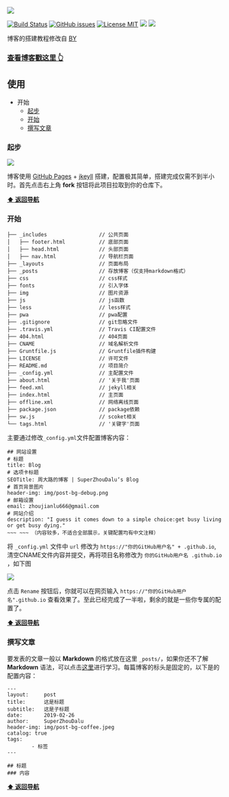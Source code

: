 ![](http://pnm3ue6ui.bkt.clouddn.com/sshot-2.png)

[![Build Status](https://travis-ci.org/superZhouDaLu/superzhoudalu.github.io.svg?branch=master)](https://travis-ci.org/superZhouDaLu/superzhoudalu.github.io)
[![GitHub issues](https://img.shields.io/github/issues/superZhouDaLu/superzhoudalu.github.io.svg?style=flat)](https://github.com/superZhouDaLu/superzhoudalu.github.io/issues)
[![License MIT](https://img.shields.io/badge/license-MIT-blue.svg?style=flat)](https://github.com/superZhouDaLu/superzhoudalu.github.io/blob/master/LICENSE)
[![](https://img.shields.io/github/stars/superZhouDaLu/superzhoudalu.github.io.svg?style=social&label=Star)](https://github.com/superZhouDaLu/superzhoudalu.github.io)
[![](https://img.shields.io/github/forks/superZhouDaLu/superzhoudalu.github.io.svg?style=social&label=Fork)](https://github.com/superZhouDaLu/superzhoudalu.github.io)

博客的搭建教程修改自 [BY](https://github.com/qiubaiying/qiubaiying.github.io)

>
### [查看博客戳这里 👆](https://aigq.me)

>
## 使用
* 开始
    * [起步](#起步)
    * [开始](#开始)
    * [撰写文章](#撰写文章)

### 起步
![](http://pnm3ue6ui.bkt.clouddn.com/sshot-3.png)

博客使用 [GitHub Pages](https://pages.github.com/) + [jkeyll](http://jekyllcn.com/) 搭建，配置极其简单，搭建完成仅需不到半小时。首先点击右上角 **fork** 按钮将此项目拉取到你的仓库下。

**[:arrow_up: 返回导航](#使用)**

### 开始

``` shell
├── _includes                 // 公共页面
│   ├── footer.html           // 底部页面 
│   ├── head.html             // 头部页面
│   ├── nav.html              // 导航栏页面
├── _layouts                  // 页面布局
├── _posts                    // 存放博客（仅支持markdown格式）
├── css                       // css样式
├── fonts                     // 引入字体
├── img                       // 图片资源
├── js                        // js函数
├── less                      // less样式
├── pwa                       // pwa配置
├── .gitignore                // git忽略文件
├── .travis.yml               // Travis CI配置文件
├── 404.html                  // 404页面
├── CNAME                     // 域名解析文件
├── Gruntfile.js              // Gruntfile插件构建
├── LICENSE                   // 许可文件
├── README.md                 // 项目简介
├── _config.yml               // 主配置文件
├── about.html                // '关于我'页面
├── feed.xml                  // jekyll相关
├── index.html                // 主页面
├── offline.xml               // 网络离线页面
├── package.json              // package依赖
├── sw.js                     // scoket相关
└── tags.html                 // '关键字'页面
```  

主要通过修改`_config.yml`文件配置博客内容：

```
## 网站设置
# 标题
title: Blog
# 选项卡标题
SEOTitle: 周大路的博客 | SuperZhouDalu‘s Blog
# 首页背景图片
header-img: img/post-bg-debug.png
# 邮箱设置
email: zhoujianlu666@gmail.com
# 网站介绍
description: "I guess it comes down to a simple choice:get busy living or get busy dying."
~~~ ~~~ （内容较多，不适合全部展示，关键配置均有中文注释）
```
将 `_config.yml` 文件中 `url` 修改为 `https://"你的GitHub用户名" + .github.io`, 清空CNAME文件内容并提交，再将项目名称修改为 `你的GitHub用户名 .github.io` ，如下图

![](http://pnm3ue6ui.bkt.clouddn.com/sshot-4.png)

点击 `Rename` 按钮后，你就可以在网页输入 `https://"你的GitHub用户名".github.io`  查看效果了。至此已经完成了一半啦，剩余的就是一些你专属的配置了。

**[:arrow_up: 返回导航](#使用)**

### 撰写文章

要发表的文章一般以 **Markdown** 的格式放在这里 `_posts/`，如果你还不了解 **Markdown** 语法，可以点击[这里](https://markdown-zh.readthedocs.io/en/latest/)进行学习。每篇博客的标头是固定的，以下是的配置内容：

```
---
layout:     post
title:      这是标题
subtitle:   这是子标题
date:       2019-02-26
author:     SuperZhouDalu
header-img: img/post-bg-coffee.jpeg
catalog: true
tags:    
        - 标签
---

## 标题
### 内容
```
**[:arrow_up: 返回导航](#使用)**
